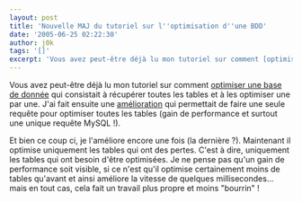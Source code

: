 ```yaml
---
layout: post
title: 'Nouvelle MAJ du tutoriel sur l''optimisation d''une BDD'
date: '2005-06-25 02:22:30'
author: j0k
tags: '[]'
excerpt: 'Vous avez peut-être déjà lu mon tutoriel sur comment [optimiser une base de donnée](http://www.j0k3r.net/mysql-optimiser-une-base-de-donnee-15.html) qui consistait à récupérer toutes les tables et à les optimiser une par une.   J''ai fait ensuite une [amélioration](http://www.j0k3r.net/news-mise-a-jour-du-tutorial-sur-l-optimisation-d-une-bdd-207.html) qui      ...'
---
```


Vous avez peut-être déjà lu mon tutoriel sur comment [optimiser une base de donnée](http://www.j0k3r.net/mysql-optimiser-une-base-de-donnee-15.html) qui consistait à récupérer toutes les tables et à les optimiser une par une.   J'ai fait ensuite une [amélioration](http://www.j0k3r.net/news-mise-a-jour-du-tutorial-sur-l-optimisation-d-une-bdd-207.html) qui permettait de faire une seule requête pour optimiser toutes les tables (gain de performance et surtout une unique requête MySQL !).

Et bien ce coup ci, je l'améliore encore une fois (la dernière ?). Maintenant il optimise uniquement les tables qui ont des pertes. C'est à dire, uniquement les tables qui ont besoin d'être optimisées. Je ne pense pas qu'un gain de performance soit visible, si ce n'est qu'il optimise certainement moins de tables qu'avant et ainsi améliore la vitesse de quelques millisecondes... mais en tout cas, cela fait un travail plus propre et moins "bourrin" !
